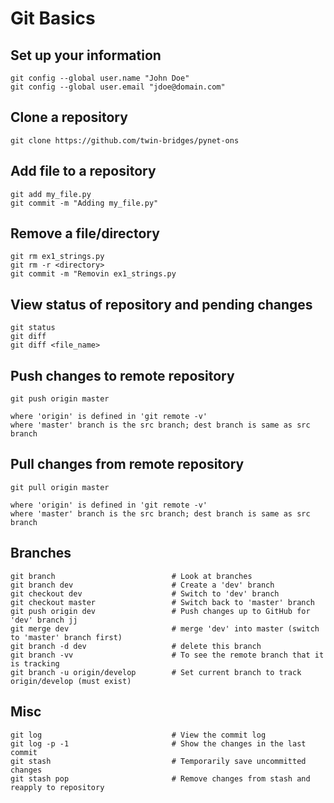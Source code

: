 # Git Basics  

## Set up your information
```
git config --global user.name "John Doe"  
git config --global user.email "jdoe@domain.com"  
```


## Clone a repository
```
git clone https://github.com/twin-bridges/pynet-ons
```


## Add file to a repository
```
git add my_file.py  
git commit -m "Adding my_file.py"  
```


## Remove a file/directory
```
git rm ex1_strings.py  
git rm -r <directory>
git commit -m "Removin ex1_strings.py  
```


## View status of repository and pending changes
```
git status  
git diff  
git diff <file_name>  
```


## Push changes to remote repository
```
git push origin master  

where 'origin' is defined in 'git remote -v'  
where 'master' branch is the src branch; dest branch is same as src branch  
```


## Pull changes from remote repository
```
git pull origin master  

where 'origin' is defined in 'git remote -v'  
where 'master' branch is the src branch; dest branch is same as src branch  
```


## Branches
```
git branch                          # Look at branches  
git branch dev                      # Create a 'dev' branch  
git checkout dev                    # Switch to 'dev' branch  
git checkout master                 # Switch back to 'master' branch  
git push origin dev                 # Push changes up to GitHub for 'dev' branch jj
git merge dev                       # merge 'dev' into master (switch to 'master' branch first)  
git branch -d dev                   # delete this branch  
git branch -vv                      # To see the remote branch that it is tracking
git branch -u origin/develop        # Set current branch to track origin/develop (must exist)
```


## Misc
```
git log                             # View the commit log  
git log -p -1                       # Show the changes in the last commit  
git stash                           # Temporarily save uncommitted changes  
git stash pop                       # Remove changes from stash and reapply to repository  
```

